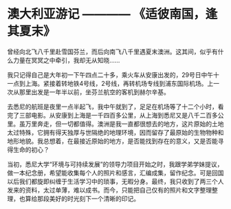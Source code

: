 # 澳大利亚游记 ———— 《适彼南国，逢其夏末》


曾经向北飞八千里赴雪国芬兰，而后向南飞八千里遇夏末澳洲。这其间，似乎有什么力量在冥冥之中牵引，我却无从知晓……



我只记得自己是大年初一下午四点二十多，乘火车从安康出发的，29号日中午十一点到上海。紧接着转地铁4号线，2号线，再转机场专线到浦东国际机场。上一次从那里出发是一年半以前，坐芬兰航空的客机到赫尔辛基。



去悉尼的航班是夜里一点半起飞，我中午就到了，足足在机场等了十二个小时，看完了三部电影。从安康到上海是一千四百多公里，从上海到悉尼又是八千二百多公里。虽万里奔走，但一切都值得。澳洲是我一直都很想去的地方，这片原始的土地太过特殊，它拥有得天独厚与世隔绝的地理环境，因而留存了最原始的生物物种和地形地貌。我总想着，在最接近原始的地方，是否能找到存在的意义，又是否能寻得生命的初心？



当初，悉尼大学“环境与可持续发展”的领导力项目开始之时，我跟学弟学妹提议，做一本纪念册，希望能收集每个人的照片和感言，汇编成集，留作纪念。可是回国以后我们都旋即纠缠于生活学习中的琐事，无暇分身。最终，我只收到了两三个人发来的资料，太过单薄，难以成书。而今，只能把自己仅有的照片和文字整理整理，也算给那段美好的时光刻下一个清晰的印记。